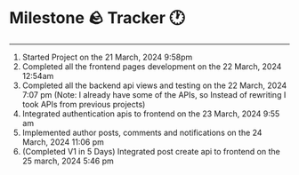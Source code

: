 # Milestone 🪨 Tracker 🕐
---
1. Started Project on the 21 March, 2024 9:58pm
2. Completed all the frontend pages development on the 22 March, 2024 12:54am
3. Completed all the backend api views and testing on the 22 March, 2024 7:07 pm (Note: I already have some of the APIs, so Instead of rewriting I took APIs from previous projects)
4. Integrated authentication apis to frontend on the 23 March, 2024 9:55 am
5. Implemented author posts, comments and notifications on the 24 March, 2024 11:06 pm
6. (Completed V1 in 5 Days) Integrated post create api to frontend on the 25 march, 2024 5:46 pm
